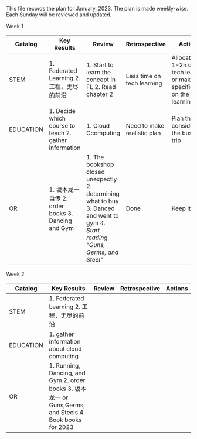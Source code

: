 This file records the plan for January, 2023. 
The plan is made weekly-wise. Each Sunday will be reviewed and updated.

Week 1

| Catalog  | Key Results |  Review | Retrospective | Actions  |
|---|---|---|---|---|
| STEM  | 1. Federated Learning  2. 工程，无尽的前沿 | 1. Start to learn the concept in FL 2. Read chapter 2  | Less time on tech learning  | Allocate/plan 1-2h on tech learning or make specific plan on the learning  |
| EDUCATION | 1. Decide which course to teach 2. gather information| 1. Cloud Ccomputing  | Need to make realistic plan  | Plan the time considering the business trip  |
| OR  | 1. 坂本龙一自传 2. order books 3. Dancing and Gym|  1. The bookshop closed unexpectly 2. determining what to buy 3. Danced and went to gym *4. Start reading "Guns, Germs, and Steel"*| Done  |  Keep it |


Week 2

| Catalog  | Key Results |  Review | Retrospective | Actions  |
|---|---|---|---|---|
| STEM  | 1. Federated Learning  2. 工程，无尽的前沿 |   |   |   |
| EDUCATION | 1. gather information about cloud computing |  |   |  |
| OR  | 1. Running, Dancing, and Gym 2. order books 3. 坂本龙一 or Guns,Germs, and Steels 4. Book books for 2023|  |  |   |